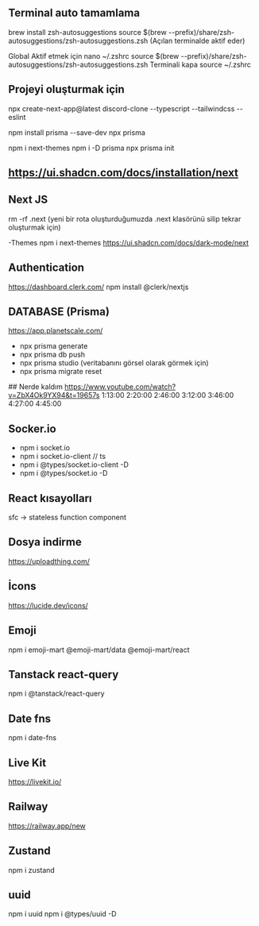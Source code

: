 ## Terminal auto tamamlama

brew install zsh-autosuggestions
source $(brew --prefix)/share/zsh-autosuggestions/zsh-autosuggestions.zsh (Açılan terminalde aktif eder)

Global Aktif etmek için
nano ~/.zshrc
source $(brew --prefix)/share/zsh-autosuggestions/zsh-autosuggestions.zsh
Terminali kapa
source ~/.zshrc

## Projeyi oluşturmak için

npx create-next-app@latest discord-clone --typescript --tailwindcss --eslint


npm install prisma --save-dev
npx prisma


npm i next-themes
npm i -D prisma
npx prisma init

## https://ui.shadcn.com/docs/installation/next


## Next JS

rm -rf .next (yeni bir rota oluşturduğumuzda .next klasörünü silip tekrar oluşturmak için)

-Themes
npm i next-themes
https://ui.shadcn.com/docs/dark-mode/next

## Authentication

https://dashboard.clerk.com/
npm install @clerk/nextjs

## DATABASE (Prisma)

https://app.planetscale.com/

- npx prisma generate
- npx prisma db push
- npx prisma studio (veritabanını görsel olarak görmek için)
- npx prisma migrate reset 

## Nerde kaldım
https://www.youtube.com/watch?v=ZbX4Ok9YX94&t=19657s
1:13:00
2:20:00 
2:46:00
3:12:00
3:46:00
4:27:00
4:45:00

## Socker.io
- npm i socket.io
- npm i socket.io-client
// ts
- npm i @types/socket.io-client -D
- npm i @types/socket.io -D

## React kısayolları

sfc -> stateless function component


## Dosya indirme 
https://uploadthing.com/


## İcons 
https://lucide.dev/icons/


## Emoji 
npm i emoji-mart @emoji-mart/data @emoji-mart/react

## Tanstack react-query
npm i @tanstack/react-query       

## Date fns
npm i date-fns        

## Live Kit 
https://livekit.io/

## Railway
https://railway.app/new

## Zustand
npm i zustand


## uuid
npm i uuid
npm i @types/uuid -D